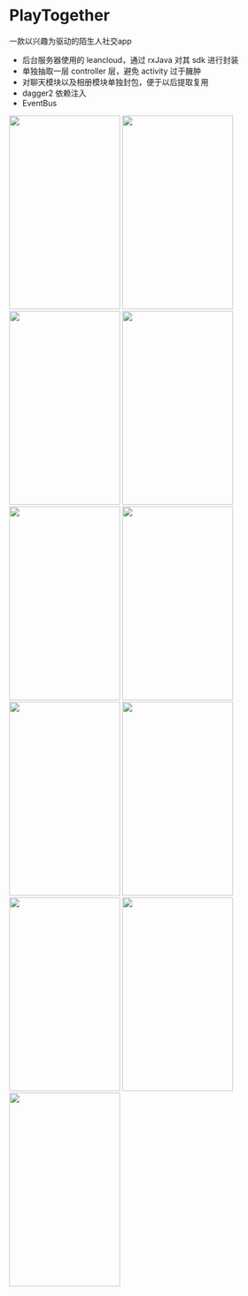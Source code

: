 # PlayTogether
一款以兴趣为驱动的陌生人社交app

* 后台服务器使用的 leancloud，通过 rxJava 对其 sdk 进行封装 
* 单独抽取一层 controller 层，避免 activity 过于臃肿
* 对聊天模块以及相册模块单独封包，便于以后提取复用
* dagger2 依赖注入
* EventBus


<img src="https://github.com/Chenantao/PlayTogether/blob/master/screenshot/1.png" width="200" height="350">
<img src="https://github.com/Chenantao/PlayTogether/blob/master/screenshot/3.png" width="200" height="350">
 <img src="https://github.com/Chenantao/PlayTogether/blob/master/screenshot/4.png" width="200" height="350">
 <img src="https://github.com/Chenantao/PlayTogether/blob/master/screenshot/5.png" width="200" height="350">
 <img src="https://github.com/Chenantao/PlayTogether/blob/master/screenshot/6.png" width="200" height="350">
 <img src="https://github.com/Chenantao/PlayTogether/blob/master/screenshot/7.png" width="200" height="350">
 <img src="https://github.com/Chenantao/PlayTogether/blob/master/screenshot/8.png" width="200" height="350">
 <img src="https://github.com/Chenantao/PlayTogether/blob/master/screenshot/9.png" width="200" height="350">
 <img src="https://github.com/Chenantao/PlayTogether/blob/master/screenshot/10.jpg" width="200" height="350">
 <img src="https://github.com/Chenantao/PlayTogether/blob/master/screenshot/1.gif" width="200" height="350">
 <img src="https://github.com/Chenantao/PlayTogether/blob/master/screenshot/2.gif" width="200" height="350">
 
